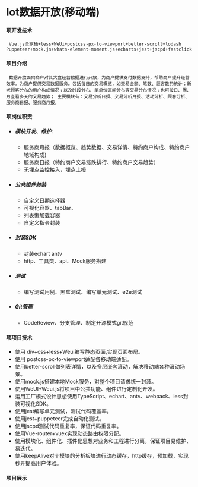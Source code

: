  Iot数据开放(移动端)
 =====
#### 项开发技术
 ```JS
  Vue.js全家桶+less+WeUi+postcss-px-to-viewport+better-scroll+lodash
Puppeteer+mock.js+whats-element+moment.js+echarts+jest+jscpd+fastclick
 ```
#### 项目介绍

 ` 数据开放面向商户对其大盘经营数据进行开放，为商户提供支付数据支持，帮助商户提升经营效率。为商户提供交易数据服务。包括每日的交易概览，如交易金额、笔数、顾客数的统计；新老顾客分布的用户构成情况；以及时段分布、笔单价区间分布等交易分布情况；也可按日、周、月查看多天的交易趋势；
主要模块有：交易分析日报、交易分析月报、活动分析、顾客分析、服务商日报、服务商月报。`

#### 项岗位职责
  - ##### 模块开发、维护:
    - 服务商月报（数据概览、趋势数据、交易详情、特约商户构成、特约商户地域构成)
    - 服务商日报（特约商户交易涨跌排行、特约商户交易趋势）
    - 无埋点监控接入，埋点上报
    
  - ##### 公共组件封装
    - 自定义日期选择器
    - 可视化容器、tabBar、
    - 列表懒加载容器
    - 自定义指令封装
  - ##### 封装SDK
    - 封装echart antv 
    - http、工具类、api、Mock服务搭建
  - ##### 测试
    - 编写测试用例、黑盒测试、编写单元测试、e2e测试 
  - ##### Git管理
    - CodeReview、分支管理、制定开源模式git规范
  
#### 项项目技术
  - 使用 div+css+less+Weui编写静态页面,实现页面布局。
  - 使用 postcss-px-to-viewport适配各移动端适配。
  - 使用better-scroll做列表详情，以及多层嵌套滚动，解决移动端各种滚动场景。
  - 使用mock.js搭建本地Mock服务，对整个项目请求统一封装。
  - 使用WeUI+Weui.js将项目中公共功能、组件进行定制化开发。
  - 运用工厂模式设计思想使用TypeScript、echart、antv、webpack、less封装可视化SDK。
  - 使用jest编写单元测试，测试代码覆盖率。
  - 使用jest+puppeteer完成自动化测试。
  - 使用jscpd测试代码重复率，保证代码重复率。
  - 使用Vue-router+vuex实现动态路由权限分配。
  - 使用模块化、组件化、插件化思想对业务和工程进行分离，保证项目易维护、易迭代。
  - 使用keepAlive对个模块的分析板块进行动态缓存，http缓存，预加载，实现秒开提高用户体验。
#### 项目展示
